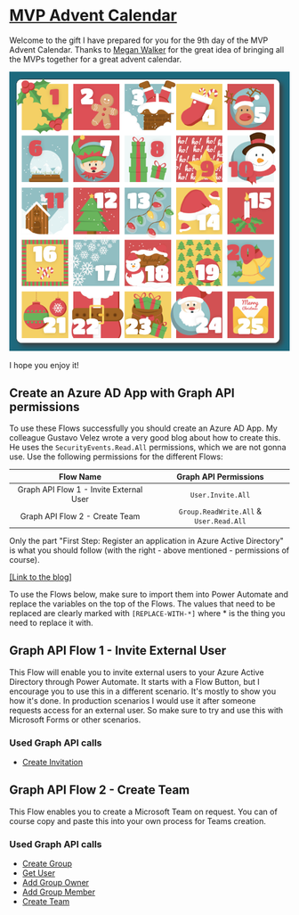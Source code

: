 # [MVP Advent Calendar](https://mvp-advent.meganvwalker.com/)
Welcome to the gift I have prepared for you for the 9th day of the MVP Advent Calendar. 
Thanks to [Megan Walker](https://meganvwalker.com/) for the great idea of bringing all the MVPs together for a great advent calendar. 

![Advent Calendar](/Advent.png)

I hope you enjoy it!

## Create an Azure AD App with Graph API permissions
To use these Flows successfully you should create an Azure AD App. My colleague Gustavo Velez wrote a very good blog about how to create this. He uses the `SecurityEvents.Read.All` permissions, which we are not gonna use. Use the following permissions for the different Flows:
 
 | Flow Name | Graph API Permissions |
 |:-------------:|:-------------:|
 | Graph API Flow 1 - Invite External User | `User.Invite.All` |
 | Graph API Flow 2 - Create Team | `Group.ReadWrite.All` & `User.Read.All` |  

Only the part "First Step: Register an application in Azure Active Directory" is what you should follow (with the right - above mentioned - permissions of course).  
 
[[Link to the blog]](https://office365itpros.com/2019/10/03/combining-microsoft-graph-flow-better-office-365-admin/)

To use the Flows below, make sure to import them into Power Automate and replace the variables on the top of the Flows. The values that need to be replaced are clearly marked with `[REPLACE-WITH-*]` where * is the thing you need to replace it with.

## Graph API Flow 1 - Invite External User
This Flow will enable you to invite external users to your Azure Active Directory through Power Automate. It starts with a Flow Button, but I encourage you to use this in a different scenario. It's mostly to show you how it's done. In production scenarios I would use it after someone requests access for an external user. So make sure to try and use this with Microsoft Forms or other scenarios.

### Used Graph API calls
* [Create Invitation](https://docs.microsoft.com/en-us/graph/api/invitation-post?view=graph-rest-1.0&tabs=http)

## Graph API Flow 2 - Create Team
This Flow enables you to create a Microsoft Team on request. You can of course copy and paste this into your own process for Teams creation. 

### Used Graph API calls
* [Create Group](https://docs.microsoft.com/en-us/graph/api/group-post-groups?view=graph-rest-1.0&tabs=http)
* [Get User](https://docs.microsoft.com/en-us/graph/api/user-get?view=graph-rest-1.0&tabs=http)
* [Add Group Owner](https://docs.microsoft.com/en-us/graph/api/group-post-owners?view=graph-rest-1.0&tabs=http)
* [Add Group Member](https://docs.microsoft.com/en-us/graph/api/group-post-members?view=graph-rest-1.0&tabs=http)
* [Create Team](https://docs.microsoft.com/en-us/graph/api/team-put-teams?view=graph-rest-1.0&tabs=http)
 